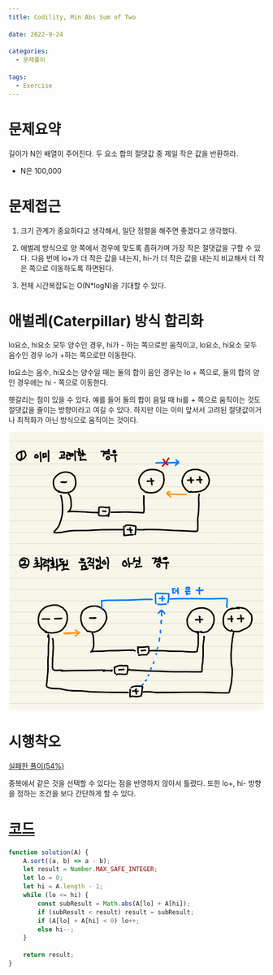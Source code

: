 ```yaml
---
title: Codility, Min Abs Sum of Two

date: 2022-9-24

categories:
  - 문제풀이

tags:
  - Exercise
---
```


# 문제요약

길이가 N인 배열이 주어진다. 두 요소 합의 절댓값 중 제일 작은 값을 반환하라.

- N은 100,000

# 문제접근

1. 크기 관계가 중요하다고 생각해서, 일단 정렬을 해주면 좋겠다고 생각했다.

2. 애벌레 방식으로 양 쪽에서 경우에 맞도록 좁혀가며 가장 작은 절댓값을 구할 수 있다. 다음 번에 lo+가 더 작은 값을 내는지, hi-가 더 작은 값을 내는지 비교해서 더 작은 쪽으로 이동하도록 하면된다.

3. 전체 시간복잡도는 O(N\*logN)을 기대할 수 있다.

# 애벌레(Caterpillar) 방식 합리화

lo요소, hi요소 모두 양수인 경우, hi가 - 하는 쪽으로만 움직이고, lo요소, hi요소 모두 음수인 경우 lo가 +하는 쪽으로만 이동한다.

lo요소는 음수, hi요소는 양수일 때는 둘의 합이 음인 경우는 lo + 쪽으로, 둘의 합의 양인 경우에는 hi - 쪽으로 이동한다.

헷갈리는 점이 있을 수 있다. 예를 들어 둘의 합이 음일 때 hi를 + 쪽으로 움직이는 것도 절댓값을 줄이는 방향이라고 여길 수 있다. 하지만 이는 이미 앞서서 고려된 절댓값이거나 최적화가 아닌 방식으로 움직이는 것이다.

<div style="text-align: center;">
    <img src="https://raw.githubusercontent.com/habibi03336/algorithm/master/assets/img/codility-minAbsSumOfTwo.jpeg" alt="codility-minAbsSumOfTwo" width="500"/>
</div>

# 시행착오

[실패한 풀이(54%)](https://app.codility.com/demo/results/trainingAECH92-93G/)

중복에서 같은 것을 선택할 수 있다는 점을 반영하지 않아서 틀렸다. 또한 lo+, hi- 방향을 정하는 조건을 보다 간단하게 할 수 있다.

# [코드](https://app.codility.com/demo/results/trainingEVNPKE-AHV/)

```javascript
function solution(A) {
	A.sort((a, b) => a - b);
	let result = Number.MAX_SAFE_INTEGER;
	let lo = 0;
	let hi = A.length - 1;
	while (lo <= hi) {
		const subResult = Math.abs(A[lo] + A[hi]);
		if (subResult < result) result = subResult;
		if (A[lo] + A[hi] < 0) lo++;
		else hi--;
	}

	return result;
}
```
